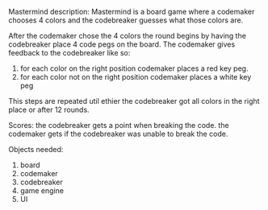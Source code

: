 Mastermind description:
  Mastermind is a board game where a codemaker chooses 4 colors and the codebreaker guesses what those colors are.

  After the codemaker chose the 4 colors the round begins by having the codebreaker
  place 4 code pegs on the board. The codemaker gives feedback to the codebreaker like so:

  1. for each color on the right position codemaker places a red key peg.
  2. for each color not on the right position codemaker places a white key peg

  This steps are repeated util ethier the codebreaker got all colors in the right place or after 12 rounds.

  Scores: the codebreaker gets a point when breaking the code. the codemaker gets if the codebreaker was unable to break the code.

Objects needed:
  1. board
  2. codemaker
  3. codebreaker
  4. game engine
  5. UI
